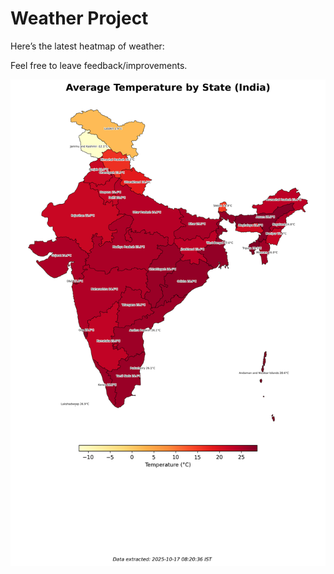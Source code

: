 # Weather Project

Here’s the latest heatmap of weather:

Feel free to leave feedback/improvements.

![India Heatmap](docs/assets/india_heatmap.png?v=F1AEFE)
